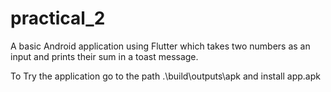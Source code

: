 # practical_2

A basic Android application using Flutter which takes two numbers as an input and prints their sum in a toast message.

To Try the application go to the path .\build\outputs\apk and install app.apk